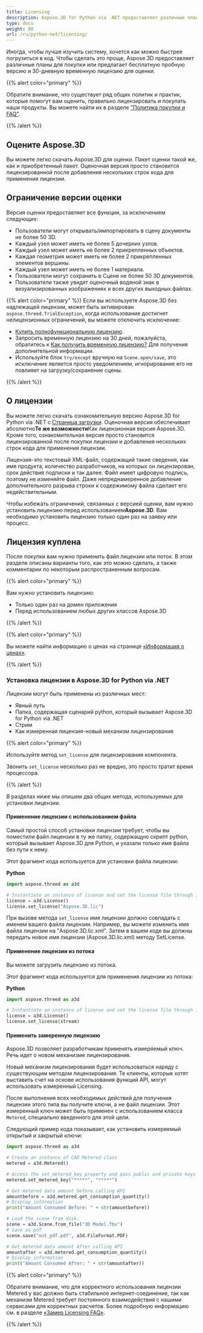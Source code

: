 ```yaml
---
title: Licensing
description: Aspose.3D for Python via .NET предоставляет различные планы для покупки или предлагает бесплатную пробную версию и 30-дневную временную лицензию для оценки с использованием политики Licensing и подписки
type: docs
weight: 80
url: /ru/python-net/licensing/
---
```

Иногда, чтобы лучше изучить систему, хочется как можно быстрее погрузиться в код. Чтобы сделать это проще, Aspose.3D предоставляет различные планы для покупки или предлагает бесплатную пробную версию и 30-дневную временную лицензию для оценки.

{{% alert color="primary" %}}

Обратите внимание, что существует ряд общих политик и практик, которые помогут вам оценить, правильно лицензировать и покупать наши продукты. Вы можете найти их в разделе ["Политика покупки и FAQ"](https://purchase.aspose.com/policies).

{{% /alert %}}

##  **Оцените Aspose.3D**
Вы можете легко скачать Aspose.3D для оценки. Пакет оценки такой же, как и приобретенный пакет. Оценочная версия просто становится лицензированной после добавления нескольких строк кода для применения лицензии.

##  **Ограничение версии оценки**
Версия оценки предоставляет все функции, за исключением следующих:

- Пользователи могут открывать/импортировать в сцену документы не более 50 3D.
- Каждый узел может иметь не более 5 дочерних узлов.
- Каждый узел может иметь не более 2 прикрепленных объектов.
- Каждая геометрия может иметь не более 2 прикрепленных элементов вершины.
- Каждый узел может иметь не более 1 материала.
- Пользователи могут сохранить в Сцене не более 50 3D документов.
- Пользователи также увидят оценочный водяной знак в визуализированных изображениях и всех других выходных файлах.

{{% alert color="primary" %}} 
Если вы используете Aspose.3D без надлежащей лицензии, может быть активирован `aspose.threed.TrialException`, когда использование достигнет нелицензионных ограничений, вы можете отключить исключение:

* [Купить полнофункциональную лицензию](https://purchase.aspose.com/buy).
* Запросить временную лицензию на 30 дней, пожалуйста, обратитесь к [Как получить временную лицензию?](https://purchase.aspose.com/temporary-license) Для получения дополнительной информации.
* Используйте блок `try/except` вручную на `Scene.open/save`, это исключение является просто уведомлением, игнорирование его не повлияет на загрузку/сохранение сцены.

{{% /alert %}} 


##  **О лицензии**
Вы можете легко скачать ознакомительную версию Aspose.3D for Python via .NET с [Страница загрузки](https://pypi.org/project/aspose.3d/). Оценочная версия обеспечивает абсолютно**Те же возможности**Как лицензионная версия Aspose.3D. Кроме того, ознакомительная версия просто становится лицензированной после покупки лицензии и добавления нескольких строк кода для применения лицензии.

Лицензия-это текстовый XML-файл, содержащий такие сведения, как имя продукта, количество разработчиков, на которых он лицензирован, срок действия подписки и так далее. Файл имеет цифровую подпись, поэтому не изменяйте файл. Даже непреднамеренное добавление дополнительного разрыва строки к содержимому файла сделает его недействительным.

Чтобы избежать ограничений, связанных с версией оценки, вам нужно установить лицензию перед использованием**Aspose.3D**. Вам необходимо установить лицензию только один раз на заявку или процесс.

## Лицензия куплена

После покупки вам нужно применить файл лицензии или поток. В этом разделе описаны варианты того, как это можно сделать, а также комментарии по некоторым распространенным вопросам.

{{% alert color="primary" %}}

Вам нужно установить лицензию:
* Только один раз на домен приложения
* Перед использованием любых других классов Aspose.3D

{{% /alert %}}

{{% alert color="primary" %}}

Вы можете найти информацию о ценах на странице [«Информация о ценах»](https://purchase.aspose.com/pricing/3d/family).

{{% /alert %}}

###  **Установка лицензии в Aspose.3D for Python via .NET**

Лицензии могут быть применены из различных мест:

* Явный путь
* Папка, содержащая сценарий python, который вызывает Aspose.3D for Python via .NET
* Стрим
* Как измеренная лицензия-новый механизм лицензирования

{{% alert color="primary" %}}

Используйте метод `set_license` для лицензирования компонента.

Звонить `set_license` несколько раз не вредно, это просто тратит время процессора.

{{% /alert %}}

В разделах ниже мы опишем два общих метода, используемых для установки лицензии.

####  **Применение лицензии с использованием файла**
Самый простой способ установки лицензии требует, чтобы вы поместили файл лицензии в ту же папку, содержащую скрипт python, который вызывает Aspose.3D для Python, и указали только имя файла без пути к нему.

Этот фрагмент кода используется для установки файла лицензии:

**Python**

```py
import aspose.threed as a3d

# Instantiate an instance of license and set the license file through its path
license = a3d.License()
license.set_license("Aspose.3D.lic")
```

При вызове метода `set_license` имя лицензии должно совпадать с именем вашего файла лицензии. Например, вы можете изменить имя файла лицензии на "Aspose.3D.lic.xml". Затем в вашем коде вы должны передать новое имя лицензии (Aspose.3D.lic.xml) методу SetLicense.

####  **Применение лицензии из потока**
Вы можете загрузить лицензию из потока.

Этот фрагмент кода используется для применения лицензии из потока:

**Python**

```py
import aspose.threed as a3d

# Instantiate an instance of license and set the license file through its path
license = a3d.License()
license.set_license(stream)
```

#### Применить замеренную лицензию

Aspose.3D позволяет разработчикам применять измеряемый ключ. Речь идет о новом механизме лицензирования.

Новый механизм лицензирования будет использоваться наряду с существующим методом лицензирования. Те клиенты, которые хотят выставить счет на основе использования функций API, могут использовать измеренный Licensing.

После выполнения всех необходимых действий для получения лицензии этого типа вы получите ключи, а не файл лицензии. Этот измеренный ключ может быть применен с использованием класса `Metered`, специально введенного для этой цели.

Следующий пример кода показывает, как установить измеряемый открытый и закрытый ключи:

```py
import aspose.threed as a3d

# Create an instance of CAD Metered class
metered = a3d.Metered()

# Access the set_metered_key property and pass public and private keys as parameters
metered.set_metered_key("*****", "*****")

# Get metered data amount before calling API
amountbefore = a3d.metered.get_consumption_quantity()
# Display information
print("Amount Consumed Before: " + str(amountbefore))

# Load the scene from disk.
scene = a3d.Scene.from_file("3D Model.fbx")
# Save as pdf
scene.save("out_pdf.pdf", a3d.FileFormat.PDF)

# Get metered data amount After calling API
amountafter = a3d.metered.get_consumption_quantity()
# Display information
print("Amount Consumed After: " + str(amountafter))
```

{{% alert color="primary" %}}

Обратите внимание, что для корректного использования лицензии Metered у вас должно быть стабильное интернет-соединение, так как механизм Metered требует постоянного взаимодействия с нашими сервисами для корректных расчетов. Более подробную информацию см. в разделе [«Замер Licensing FAQ»](https://purchase.aspose.com/faqs/licensing/metered).

{{% /alert %}}



